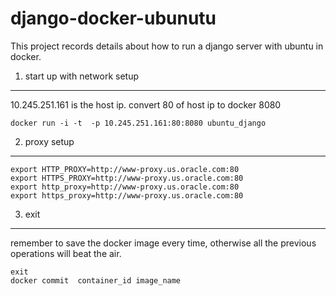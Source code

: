 django-docker-ubunutu
=======================
This project records details about how to run a django server with ubuntu in docker.


1. start up with network setup
-----------
10.245.251.161 is the host ip. convert 80 of host ip to docker 8080

    docker run -i -t  -p 10.245.251.161:80:8080 ubuntu_django


2. proxy setup
--------------
    export HTTP_PROXY=http://www-proxy.us.oracle.com:80
    export HTTPS_PROXY=http://www-proxy.us.oracle.com:80
    export http_proxy=http://www-proxy.us.oracle.com:80
    export https_proxy=http://www-proxy.us.oracle.com:80


3. exit
-------
remember to save the docker image every time, otherwise all the previous operations will beat the air.

    exit
    docker commit  container_id image_name
